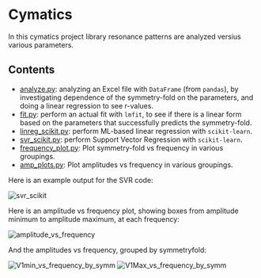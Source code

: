 # Cymatics
In this cymatics project library resonance patterns are analyzed versius various parameters. 
## Contents
- <a href="https://github.com/csanadm/cymatics/blob/main/analyze.py">analyze.py</a>: analyzing an Excel file with `DataFrame` (from `pandas`), by investigating dependence of the symmetry-fold on the parameters, and doing a linear regression to see r-values.
- <a href="https://github.com/csanadm/cymatics/blob/main/fit.py">fit.py</a>: perform an actual fit with `lmfit`, to see if there is a linear form based on the parameters that successfully predicts the symmetry-fold.
- <a href="https://github.com/csanadm/cymatics/blob/main/linreg_scikit.py">linreg_scikit.py</a>: perform ML-based linear regression with `scikit-learn`.
- <a href="https://github.com/csanadm/cymatics/blob/main/svr_scikit.py">svr_scikit.py</a>: perform Support Vector Regression with `scikit-learn`.
- <a href="https://github.com/csanadm/cymatics/blob/main/frequency_plot.py">frequency_plot.py</a>: Plot symmetry-fold vs frequency in various groupings.
- <a href="https://github.com/csanadm/cymatics/blob/main/amp_plots.py">amp_plots.py</a>: Plot amplitudes vs frequency in various groupings.

Here is an example output for the SVR code:

![svr_scikit](https://user-images.githubusercontent.com/38218165/225572229-496f2b5a-cd59-49ed-859b-f907a83b351b.png)

Here is an amplitude vs frequency plot, showing boxes from amplitude minimum to amplitude maximum, at each frequency:

![amplitude_vs_frequency](https://user-images.githubusercontent.com/38218165/226888055-16ab1f54-60d7-4bf5-9ea5-c37bb161b0e8.png)

And the amplitudes vs frequency, grouped by symmetryfold:

![V1min_vs_frequency_by_symm](https://user-images.githubusercontent.com/38218165/226633683-6bf20da3-9bf8-4ac3-8422-e44c51e07c87.png)
![V1Max_vs_frequency_by_symm](https://user-images.githubusercontent.com/38218165/226633674-ce7b1f56-1a13-4283-b80b-3cb1a044974a.png)
